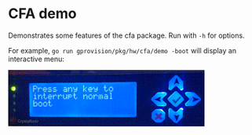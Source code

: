 # CFA demo

Demonstrates some features of the cfa package. Run with `-h` for options.

For example, `go run gprovision/pkg/hw/cfa/demo -boot` will display an interactive menu:

![boot menu](boot.gif)
